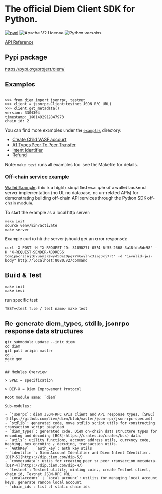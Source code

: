 # The official Diem Client SDK for Python.

[![pypi](https://img.shields.io/pypi/v/diem)](https://pypi.org/project/diem/)
![Apache V2 License](https://img.shields.io/pypi/l/diem)
![Python versoins](https://img.shields.io/pypi/pyversions/diem)

[API Reference](https://diem.github.io/client-sdk-python/diem)

## Pypi package

https://pypi.org/project/diem/

## Examples

```python3

>>> from diem import jsonrpc, testnet
>>> client = jsonrpc.Client(testnet.JSON_RPC_URL)
>>> client.get_metadata()
version: 3300304
timestamp: 1601492912847973
chain_id: 2

```

You can find more examples under the [`examples`](./examples/) directory:

* [Create Child VASP account](./examples/create_child_vasp.py)
* [All Types Peer To Peer Transfer](./examples/p2p_transfer.py)
* [Intent Identifier](./examples/intent_identifier.py)
* [Refund](./examples/refund.py)

Note: `make test` runs all examples too, see the Makefile for details.

### Off-chain service example

[Wallet Example](examples/vasp/wallet.py): this is a highly simplified example of a wallet backend server implementation (no UI, no database, no un-related APIs) for demonstrating building off-chain API services through the Python SDK off-chain module.

To start the example as a local http server:

```
make init
source venv/bin/activate
make server
```

Example curl to hit the server (should get an error response):
```
curl -X POST -H "X-REQUEST-ID: 3185027f-0574-6f55-2668-3a38fdb5de98" -H "X-REQUEST-SENDER-ADDRESS: tdm1pacrzjajt6vuamzkswyd50e28pg77m6wylnc3spg3xj7r6" -d "invalid-jws-body" http://localhost:8080/v2/command
```

## Build & Test

```
make init
make test
```

run specific test:

```
TEST=<test file / test name> make test
```

## Re-generate diem_types, stdlib, jsonrpc response data structures

```
git submodule update --init diem
cd diem
git pull origin master
cd ..
make gen
``

## Modules Overview

> SPEC = specification

> DIP-X = Diem Improvement Protocol

Root module name: `diem`

Sub-modules:

- `jsonrpc`: diem JSON-RPC APIs client and API response types. [SPEC](https://github.com/diem/diem/blob/master/json-rpc/json-rpc-spec.md)
- `stdlib`: generated code, move stdlib script utils for constructing transaction script playload.
- `diem_types`: generated code, Diem on-chain data structure types for encoding and decoding [BCS](https://crates.io/crates/bcs) data.
- `utils`: utility functions, account address utils, currency code, hashing, hex encoding / decoding, transaction utils.
- `AuthKey` | `auth_key`: auth key utils
- `identifier`: Diem Account Identifier and Diem Intent Identifier. [DIP-5](https://dip.diem.com/dip-5/)
- `txnmetadata`: utils for creating peer to peer transaction metadata. [DIP-4](https://dip.diem.com/dip-4/)
- `testnet`: Testnet utility, minting coins, create Testnet client, chain id, Testnet JSON-RPC URL.
- `LocalAccount` | `local_account`: utility for managing local account keys, generate random local account.
- `chain_ids`: list of static chain ids
